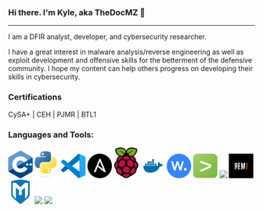 ### Hi there. I'm Kyle, aka TheDocMZ 👋
___
I am a DFIR analyst, developer, and cybersecurity researcher.

I have a great interest in malware analysis/reverse engineering as well as exploit development and offensive skills for the betterment of the defensive community. I hope my content can help others progress on developing their skills in cybersecurity.

### Certifications
CySA+ | CEH | PJMR | BTL1

### Languages and Tools:
<p>
<img src="https://raw.githubusercontent.com/walkxcode/dashboard-icons/1385e150f515795aa078bdbae2b8cdafb7567368/svg/cpp.svg" width="50" />
<img src="https://raw.githubusercontent.com/walkxcode/dashboard-icons/main/svg/python.svg" width="50" />
<img src="https://raw.githubusercontent.com/walkxcode/dashboard-icons/1385e150f515795aa078bdbae2b8cdafb7567368/svg/vscode.svg" width="50" />
<img src="https://raw.githubusercontent.com/walkxcode/dashboard-icons/main/svg/ansible.svg" width="50" />
<img src="https://raw.githubusercontent.com/walkxcode/dashboard-icons/1385e150f515795aa078bdbae2b8cdafb7567368/svg/raspberrypi.svg" width="50" />
<img src="https://raw.githubusercontent.com/walkxcode/dashboard-icons/1385e150f515795aa078bdbae2b8cdafb7567368/svg/docker.svg" width="50" />
<img src="https://raw.githubusercontent.com/walkxcode/dashboard-icons/1385e150f515795aa078bdbae2b8cdafb7567368/svg/wazuh.svg" width="50" />
<img src="https://raw.githubusercontent.com/walkxcode/dashboard-icons/1385e150f515795aa078bdbae2b8cdafb7567368/svg/splunk.svg" width="50" />
<img src="https://github.com/mandiant/flare-vm/blob/main/Images/flarevm-logo-old.png?raw=true" width="50" />
<img src="https://github.com/REMnux/docs/blob/master/.gitbook/assets/remnux-logo.png?raw=true" width="50" />
<img src="https://github.com/rapid7/metasploit-framework/blob/master/docs/assets/images/favicon.png?raw=true" width="50" />
<img src="https://github.com/sleuthkit/autopsy/blob/develop/unix/autopsy.png?raw=true" width="50" />
<img src="https://github.com/volatilityfoundation/volatility3/blob/develop/doc/source/_static/vol.png?raw=true" width="50" />
</p>
